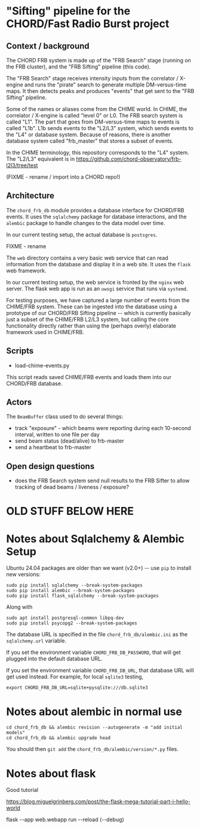 # "Sifting" pipeline for the CHORD/Fast Radio Burst project

## Context / background

The CHORD FRB system is made up of the "FRB Search" stage (running on
the FRB cluster), and the "FRB Sifting" pipeline (this code).

The "FRB Search" stage receives intensity inputs from the correlator /
X-engine and runs the "pirate" search to generate multiple
DM-versus-time maps.  It then detects peaks and produces "events" that
get sent to the "FRB Sifting" pipeline.

Some of the names or aliases come from the CHIME world.  In CHIME, the
correlator / X-engine is called "level 0" or L0.  The FRB search
system is called "L1".  The part that goes from DM-versus-time maps to
events is called "L1b".  L1b sends events to the "L2/L3" system, which
sends events to the "L4" or database system.  Because of reasons,
there is another database system called "frb_master" that stores a
subset of events.

In the CHIME terminology, this repository corresponds to the "L4" system.
The "L2/L3" equivalent is in https://github.com/chord-observatory/frb-l2l3/tree/test

(FIXME - rename / import into a CHORD repo!)


## Architecture

The `chord_frb_db` module provides a database interface for CHORD/FRB events.
It uses the `sqlalchemy` package for database interactions, and the `alembic` package to
handle changes to the data model over time.

In our current testing setup, the actual database is `postsgres`.

FIXME - rename

The `web` directory contains a very basic web service that can read
information from the database and display it in a web site.  It uses
the `flask` web framework.

In our current testing setup, the web service is fronted by the
`nginx` web server.  The flask web app is run as an `uwsgi` service
that runs via `systemd`.


For testing purposes, we have captured a large number of events from
the CHIME/FRB system.  These can be ingested into the database using a
prototype of our CHORD/FRB Sifting pipeline -- which is currently
basically just a subset of the CHIME/FRB L2/L3 system, but calling the
core functionality directly rather than using the (perhaps overly)
elaborate framework used in CHIME/FRB.


## Scripts

* load-chime-events.py

This script reads saved CHIME/FRB events and loads them into our CHORD/FRB database.



## Actors

The `BeamBuffer` class used to do several things:
* track "exposure" - which beams were reporting during each 10-second interval, written to one file per day
* send beam status (dead/alive) to frb-master
* send a heartbeat to frb-master


## Open design questions

* does the FRB Search system send null results to the FRB Sifter to allow tracking of dead beams / liveness / exposure?














# OLD STUFF BELOW HERE

# Notes about Sqlalchemy & Alembic Setup

Ubuntu 24.04 packages are older than we want (v2.0+) -- use `pip` to install new versions:

```
sudo pip install sqlalchemy --break-system-packages
sudo pip install alembic --break-system-packages
sudo pip install flask_sqlalchemy --break-system-packages
```

Along with
```
sudo apt install postgresql-common libpq-dev
sudo pip install psycopg2 --break-system-packages
```

The database URL is specified in the file `chord_frb_db/alembic.ini` as the `sqlalchemy.url` variable.

If you set the environment variable `CHORD_FRB_DB_PASSWORD`, that will get plugged into
the default database URL.

If you set the environment variable `CHORD_FRB_DB_URL`, that database URL will get used instead.  For example, for local `sqlite3` testing,

```
export CHORD_FRB_DB_URL=sqlite+pysqlite:///db.sqlite3
```


# Notes about alembic in normal use

```
cd chord_frb_db && alembic revision --autogenerate -m "add initial models"
cd chord_frb_db && alembic upgrade head
```

You should then `git add` the `chord_frb_db/alembic/version/*.py` files.


# Notes about flask

Good tutorial

https://blog.miguelgrinberg.com/post/the-flask-mega-tutorial-part-i-hello-world

flask --app web.webapp run --reload
 (--debug)